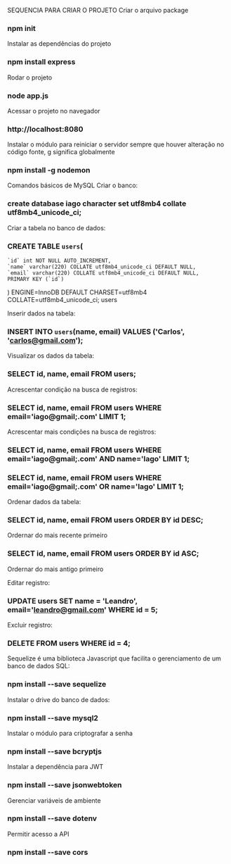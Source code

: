 SEQUENCIA PARA CRIAR O PROJETO
Criar o arquivo package

### npm init

Instalar as dependências do projeto
### npm install express

Rodar o  projeto
### node app.js

Acessar o projeto no navegador
### http://localhost:8080

Instalar o módulo para reiniciar o servidor sempre que houver alteração no código
fonte, g significa globalmente

### npm install -g nodemon

Comandos básicos de MySQL
Criar o banco:

### create database iago character set utf8mb4 collate utf8mb4_unicode_ci;

Criar a tabela no banco de dados:
### CREATE TABLE `users`(
	`id` int NOT NULL AUTO_INCREMENT,
    `name` varchar(220) COLLATE utf8mb4_unicode_ci DEFAULT NULL,
    `email` varchar(220) COLLATE utf8mb4_unicode_ci DEFAULT NULL,
	PRIMARY KEY (`id`)
) ENGINE=InnoDB DEFAULT CHARSET=utf8mb4 COLLATE=utf8mb4_unicode_ci;
users

Inserir dados na tabela:
### INSERT INTO `users`(name, email) VALUES ('Carlos', 'carlos@gmail.com');

Visualizar os dados da tabela:
### SELECT id, name, email FROM users;

Acrescentar condição na busca de registros:
### SELECT id, name, email FROM users WHERE email='iago@gmail;.com' LIMIT 1;

Acrescentar mais condições na busca de registros:
### SELECT id, name, email FROM users WHERE email='iago@gmail;.com' AND name='Iago' LIMIT 1;
### SELECT id, name, email FROM users WHERE email='iago@gmail;.com' OR name='Iago' LIMIT 1;

Ordenar dados da tabela:
### SELECT id, name, email FROM users ORDER BY id DESC; 
Ordernar do mais recente primeiro

### SELECT id, name, email FROM users ORDER BY id ASC; 
Ordernar do mais antigo primeiro

Editar registro:
### UPDATE users SET name = 'Leandro', email='leandro@gmail.com' WHERE id = 5;

Excluir registro:
### DELETE FROM users WHERE id = 4;



Sequelize é uma biblioteca Javascript que facilita o gerenciamento de um banco de dados SQL:
### npm install --save sequelize

Instalar o drive do banco de dados:
### npm install --save mysql2

Instalar o módulo para criptografar a senha
### npm install --save bcryptjs

Instalar a dependência para JWT
### npm install --save jsonwebtoken

Gerenciar variáveis de ambiente
### npm install --save dotenv

Permitir acesso a API
### npm install --save cors